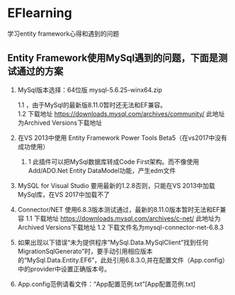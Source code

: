 # EFlearning
学习entity framework心得和遇到的问题

## Entity Framework使用MySql遇到的问题，下面是测试通过的方案

1. MySql版本选择：64位版 mysql-5.6.25-winx64.zip   
	
	1.1 ，由于MySql的最新版8.11.0暂时还无法和EF兼容。  
	1.2 下载地址 https://downloads.mysql.com/archives/community/ 此地址为Archived Versions下载地址
2. 在VS 2013中使用 Entity Framework Power Tools Beta5（在vs2017中没有成功使用）
	1. 1 此插件可以把MySql数据库转成Code First架构。而不像使用Add/ADO.Net Entity DataModel功能，产生edm文件
3. MySQL for Visual Studio 要用最新的1.2.8否则，只能在VS 2013中加载MySql库，在VS 2017中加载不了
4. Connector/NET 使用6.8.3版本测试通过，最新的8.11.0版本暂时无法和EF兼容
	1.1 下载地址 https://downloads.mysql.com/archives/c-net/  此地址为Archived Versions下载地址
	1.2 下载文件名为mysql-connector-net-6.8.3 
5. 如果出现以下错误“未为提供程序“MySql.Data.MySqlClient”找到任何 MigrationSqlGenerato”时，要手动引用相应版本的“MySql.Data.Entity.EF6”，此处引用6.8.3.0,并在配置文件（App.config）中的provider中设置正确版本号。
6. App.config范例请看文件：“App配置范例.txt”[App配置范例.txt]
